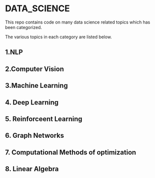 # DATA_SCIENCE


This repo contains code on many data science related topics which has been categorized.



The various topics in each category are listed below.


## 1.NLP


## 2.Computer Vision


## 3.Machine Learning


## 4. Deep Learning


## 5. Reinforceent Learning 



## 6. Graph Networks


## 7. Computational Methods of optimization


## 8. Linear Algebra
